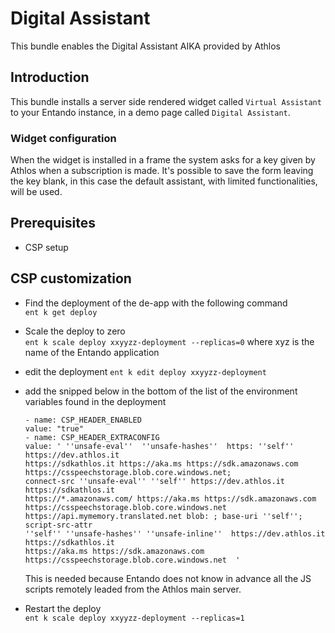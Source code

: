 # Digital Assistant

This bundle enables the Digital Assistant AIKA provided by Athlos 

## Introduction

This bundle installs a server side rendered widget called `Virtual Assistant` to your Entando instance,
in a demo page called `Digital Assistant`.

### Widget configuration 

When the widget is installed in a frame the system asks for a key given by Athlos when a subscription is made.
It's possible to save the form leaving the key blank, in this case the default assistant, with limited functionalities, will be used.

## Prerequisites

 - CSP setup

## CSP customization
 
 - Find the deployment of the de-app with the following command  
 ``ent k get deploy``

 - Scale the deploy to zero  
 ``ent k scale deploy xxyyzz-deployment --replicas=0`` where xyz is the name of the Entando application

 - edit the deployment
 ``ent k edit deploy xxyyzz-deployment``  

- add the snipped below in the bottom of the list of the environment variables found in the deployment

   ```text
   - name: CSP_HEADER_ENABLED
   value: "true"
   - name: CSP_HEADER_EXTRACONFIG
   value: ' ''unsafe-eval''  ''unsafe-hashes''  https: ''self'' https://dev.athlos.it
   https://sdkathlos.it https://aka.ms https://sdk.amazonaws.com https://csspeechstorage.blob.core.windows.net;
   connect-src ''unsafe-eval'' ''self'' https://dev.athlos.it https://sdkathlos.it
   https://*.amazonaws.com/ https://aka.ms https://sdk.amazonaws.com https://csspeechstorage.blob.core.windows.net
   https://api.mymemory.translated.net blob: ; base-uri ''self''; script-src-attr
   ''self'' ''unsafe-hashes'' ''unsafe-inline''  https://dev.athlos.it https://sdkathlos.it
   https://aka.ms https://sdk.amazonaws.com https://csspeechstorage.blob.core.windows.net  '
   ```
  
   This is needed because Entando does not know in advance all the JS scripts remotely leaded from the Athlos main server.
 - Restart the deploy  
 ``ent k scale deploy xxyyzz-deployment --replicas=1``
